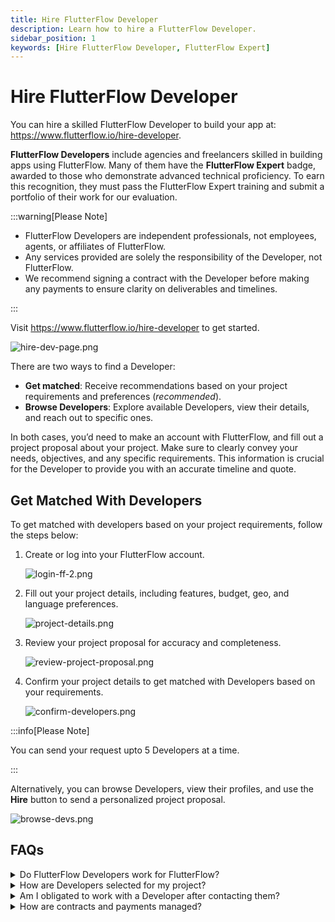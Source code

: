 ```yaml
---
title: Hire FlutterFlow Developer
description: Learn how to hire a FlutterFlow Developer.
sidebar_position: 1
keywords: [Hire FlutterFlow Developer, FlutterFlow Expert]
---
```


# Hire FlutterFlow Developer

You can hire a skilled FlutterFlow Developer to build your app at: https://www.flutterflow.io/hire-developer.

**FlutterFlow Developers** include agencies and freelancers skilled in building apps using FlutterFlow. Many of them have the **FlutterFlow Expert** badge, awarded to those who demonstrate advanced technical proficiency. To earn this recognition, they must pass the FlutterFlow Expert training and submit a portfolio of their work for our evaluation.

:::warning[Please Note]

- FlutterFlow Developers are independent professionals, not employees, agents, or affiliates of FlutterFlow.
- Any services provided are solely the responsibility of the Developer, not FlutterFlow.
- We recommend signing a contract with the Developer before making any payments to ensure clarity on deliverables and timelines.

:::

Visit https://www.flutterflow.io/hire-developer to get started.

![hire-dev-page.png](imgs/hire-dev-page.png)

There are two ways to find a Developer:

- **Get matched**: Receive recommendations based on your project requirements and preferences (*recommended*).
- **Browse Developers**: Explore available Developers, view their details, and reach out to specific ones.

In both cases, you’d need to make an account with FlutterFlow, and fill out a project proposal about your project. Make sure to clearly convey your needs, objectives, and any specific requirements. This information is crucial for the Developer to provide you with an accurate timeline and quote.

## Get Matched With Developers

To get matched with developers based on your project requirements, follow the steps below:

1. Create or log into your FlutterFlow account.

    ![login-ff-2.png](imgs/login-ff-2.png)
    
2. Fill out your project details, including features, budget, geo, and language preferences.
    
    ![project-details.png](imgs/project-details.png)
    
3. Review your project proposal for accuracy and completeness.
    
    ![review-project-proposal.png](imgs/review-project-proposal.png)
    
4. Confirm your project details to get matched with Developers based on your requirements.
    
   ![confirm-developers.png](imgs/confirm-developers.png)
    

:::info[Please Note]

You can send your request upto 5 Developers at a time.

:::

Alternatively, you can browse Developers, view their profiles, and use the **Hire** button to send a personalized project proposal.

![browse-devs.png](imgs/browse-devs.png)

## FAQs

<details>
<summary>
Do FlutterFlow Developers work for FlutterFlow?
</summary>
<p>
No, FlutterFlow Developers are independent professionals, including designers, developers, and consultants with expertise in FlutterFlow.
</p>
</details>

<details>
<summary>
How are Developers selected for my project?
</summary>
<p>
Developers are matched based on your requirements, such as geo, language, budget, and project scope. Priority is given to Developers with the FlutterFlow Expert badge.
</p>
</details>

<details>
<summary>
Am I obligated to work with a Developer after contacting them?
</summary>
<p>
No, contacting a Developer does not obligate you to engage their services.
</p>
</details>

<details>
<summary>
How are contracts and payments managed?
</summary>
<p>
Contracts and payments are directly negotiated between you and the Developer. FlutterFlow does not handle contracts or payments. All terms, including scope, costs, and timelines, are agreed upon by both parties. Payments are processed through the Developer’s preferred billing system.
</p>
</details>